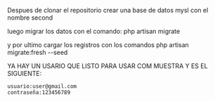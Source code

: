 Despues de clonar el repositorio
crear una base de datos mysl con el nombre second

luego migrar los datos con el comando:
    php artisan migrate

y por ultimo cargar los registros con los comandos
    php artisan migrate:fresh --seed

YA HAY UN USARIO QUE LISTO PARA USAR COM MUESTRA Y ES EL SIGUIENTE:

    usuario:user@gmail.com
    contraseña:123456789